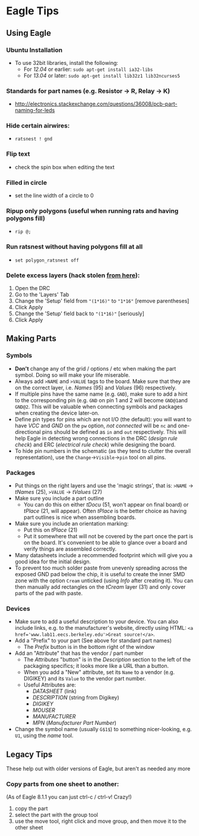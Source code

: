 Eagle Tips
==========

## Using Eagle

### Ubuntu Installation

  - To use 32bit libraries, install the following:
    - For *12.04* or earlier: `sudo apt-get install ia32-libs`
    - For *13.04* or later: `sudo apt-get install lib32z1 lib32ncurses5`

### Standards for part names (e.g. Resistor &rarr; R, Relay &rarr; K)

  - http://electronics.stackexchange.com/questions/36008/pcb-part-naming-for-leds

### Hide certain airwires:

  - `ratsnest ! gnd`

### Flip text

  - check the spin box when editing the text

### Filled in circle

  - set the line width of a circle to 0

### Ripup only polygons (useful when running rats and having polygons fill)

  - `rip @;`

### Run ratsnest without having polygons fill at all

  - `set polygon_ratsnest off`


### Delete excess layers (hack stolen [from here](http://www.sparkfun.com/tutorials/157)):

1. Open the DRC
2. Go to the 'Layers' Tab
3. Change the 'Setup' field from `"(1*16)"` to `"1*16"` [remove parentheses]
4. Click Apply
5. Change the 'Setup' field back to `"(1*16)"` [seriously]
6. Click Apply


## Making Parts

### Symbols

 - **Don't** change any of the grid / options / etc when making the part symbol.
   Doing so will make your life miserable.
 - Always add `>NAME` and `>VALUE` tags to the board. Make sure that they are on the correct layer, i.e. *Names* (95) and *Values* (96) respectively.
 - If multiple pins have the same name (e.g. `GND`), make sure to add a hint to the corresponding pin (e.g. `GND` on pin 1 and 2 will become `GND@1`and `GND@2`. This will be valuable when connecting symbols and packages when creating the device later-on.
 - Define pin types for pins which are not I/O (the default): you will want to have *VCC* and *GND* on the `pw` option, *not connected* will be `nc` and one-directional pins should be defined as `in` and `out` respectively. This will help Eagle in detecting wrong connections in the DRC (*design rule check*) and ERC (*electrical rule check*) while designing the board.
- To hide pin numbers in the schematic (as they tend to clutter the overall representation), use the `Change`&rarr;`Visible`&rarr;`pin` tool on all pins.

### Packages

 - Put things on the right layers and use the 'magic strings', that is:
   `>NAME` → *tNames* (25), `>VALUE` → *tValues* (27)
 - Make sure you include a part outline
   - You can do this on either *tDocu* (51, won't appear on final board) or
     *tPlace* (21, will appear). Often *tPlace* is the better choice as having
     part outlines is nice when assembling boards.
 - Make sure you include an orientation marking:
   - Put this on *tPlace* (21)
   - Put it somewhere that will not be covered by the part once the part is
     on the board. It's convenient to be able to glance over a board and
     verify things are assembled correctly.
 - Many datasheets include a recommended footprint which will give you a good idea for the initial design.
 - To prevent too much solder paste from unevenly spreading across the exposed GND pad below the chip, it is useful to create the inner SMD zone with the option `Cream` unticked (using _Info_ after creating it). You can then manually add rectangles on the *tCream* layer (31) and only cover parts of the pad with paste.

### Devices

 - Make sure to add a useful description to your device. You can also include links, e.g. to the manufacturer's website, directly using HTML: `<a href='www.lab11.eecs.berkeley.edu'>Great source!</a>`.
 - Add a "Prefix" to your part (See above for standard part names)
   - The _Prefix_ button is in the bottom right of the window
 - Add an "Attribute" that has the vendor / part number
   - The _Attributes_ "button" is in the _Description_ section to the left of the packaging specifics; it
     looks more like a URL than a button.
   - When you add a "New" attribute, set its `Name` to a vendor (e.g.
     DIGIKEY) and its `Value` to the vendor part number.
   - Useful Attributes are:
     - _DATASHEET_ (link)
     - _DESCRIPTION_ (string from Digikey)
     - _DIGIKEY_
     - _MOUSER_
     - _MANUFACTURER_
     - _MPN_ (*Manufacturer Part Number*)
 - Change the symbol name (usually `G$1$`) to something nicer-looking, e.g. `U1`, using the *name* tool.

## Legacy Tips

These help out with older versions of Eagle, but aren't as needed any more

### Copy parts from one sheet to another:

(As of Eagle 8.1.1 you can just ctrl-c / ctrl-v! Crazy!)

1. copy the part
2. select the part with the group tool
3. use the move tool, right click and move group, and then move it to the other sheet
